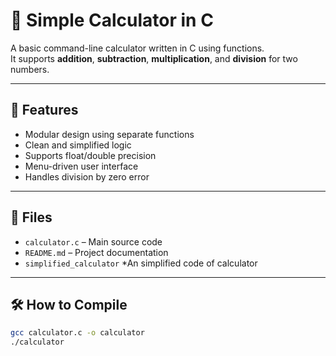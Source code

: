 # 🧮 Simple Calculator in C

A basic command-line calculator written in C using functions.  
It supports **addition**, **subtraction**, **multiplication**, and **division** for two numbers.

---

## 🚀 Features
- Modular design using separate functions
- Clean and simplified logic
- Supports float/double precision
- Menu-driven user interface
- Handles division by zero error

---

## 📂 Files
- `calculator.c` – Main source code
- `README.md` – Project documentation
- `simplified_calculator` *An simplified code of calculator

---

## 🛠️ How to Compile

```bash
gcc calculator.c -o calculator
./calculator
